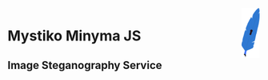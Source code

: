 <img align="right" padding-top="100%" height="100"  src="./resources/Feather for ESSE.svg" >

# Mystiko Minyma JS

## Image Steganography Service